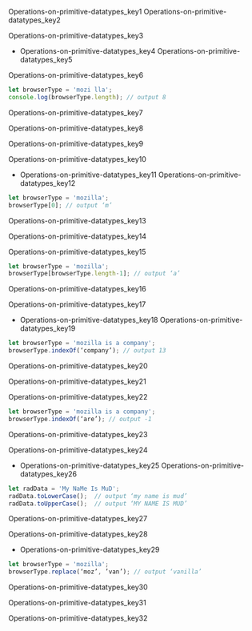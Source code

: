 Operations-on-primitive-datatypes_key1
Operations-on-primitive-datatypes_key2


Operations-on-primitive-datatypes_key3
- Operations-on-primitive-datatypes_key4
Operations-on-primitive-datatypes_key5


Operations-on-primitive-datatypes_key6


```javascript
let browserType = 'mozi lla';
console.log(browserType.length); // output 8
```

Operations-on-primitive-datatypes_key7


Operations-on-primitive-datatypes_key8


Operations-on-primitive-datatypes_key9


Operations-on-primitive-datatypes_key10


- Operations-on-primitive-datatypes_key11
Operations-on-primitive-datatypes_key12
```javascript
let browserType = 'mozilla';
browserType[0]; // output ‘m’
 ```

Operations-on-primitive-datatypes_key13


Operations-on-primitive-datatypes_key14

 
Operations-on-primitive-datatypes_key15
```javascript
let browserType = 'mozilla';
browserType[browserType.length-1]; // output ‘a’
 ```
Operations-on-primitive-datatypes_key16


Operations-on-primitive-datatypes_key17

 
- Operations-on-primitive-datatypes_key18
Operations-on-primitive-datatypes_key19
```javascript
let browserType = 'mozilla is a company';
browserType.indexOf(‘company’); // output 13
```
 
Operations-on-primitive-datatypes_key20


Operations-on-primitive-datatypes_key21


Operations-on-primitive-datatypes_key22
```javascript
let browserType = 'mozilla is a company';
browserType.indexOf(‘are’); // output -1
```
Operations-on-primitive-datatypes_key23


Operations-on-primitive-datatypes_key24

 
- Operations-on-primitive-datatypes_key25
Operations-on-primitive-datatypes_key26
```javascript	
let radData = 'My NaMe Is MuD';
radData.toLowerCase();  // output ‘my name is mud’
radData.toUpperCase();  // output ‘MY NAME IS MUD’
```
Operations-on-primitive-datatypes_key27

    
Operations-on-primitive-datatypes_key28

 
- Operations-on-primitive-datatypes_key29
```javascript
let browserType = 'mozilla';
browserType.replace(‘moz’, ’van’); // output ‘vanilla’
```
Operations-on-primitive-datatypes_key30


Operations-on-primitive-datatypes_key31


Operations-on-primitive-datatypes_key32